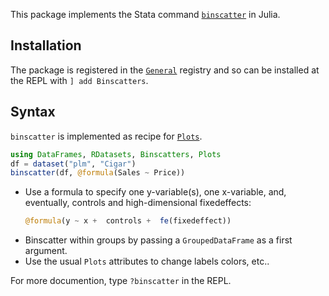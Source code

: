 This package implements the Stata command [`binscatter`](https://github.com/michaelstepner/binscatter) in Julia. 

## Installation
The package is registered in the [`General`](https://github.com/JuliaRegistries/General) registry and so can be installed at the REPL with `] add Binscatters`.

## Syntax
`binscatter` is implemented as recipe for [`Plots`](https://github.com/JuliaPlots/Plots.jl). 

```julia
using DataFrames, RDatasets, Binscatters, Plots
df = dataset("plm", "Cigar")
binscatter(df, @formula(Sales ~ Price))
```

- Use a formula to specify one y-variable(s), one x-variable, and, eventually, controls and high-dimensional fixedeffects:
	```julia
	@formula(y ~ x +  controls +  fe(fixedeffect))
	```
- Binscatter within groups by passing a `GroupedDataFrame` as a first argument.
- Use the usual `Plots` attributes to change labels colors, etc..

For more documention, type `?binscatter` in the REPL.